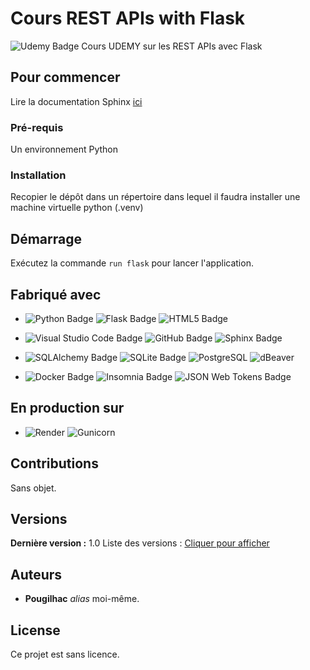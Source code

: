 # Cours REST APIs with Flask

![Udemy Badge](https://img.shields.io/badge/Udemy-A435F0?logo=udemy&logoColor=fff)
 Cours UDEMY sur les REST APIs avec Flask

## Pour commencer

Lire la documentation Sphinx [ici](docs/build/html/index.html)

### Pré-requis

Un environnement Python

### Installation

Recopier le dépôt dans un répertoire dans lequel il faudra installer une machine
virtuelle python (.venv)

## Démarrage

Exécutez la commande ``run flask`` pour lancer l'application.

## Fabriqué avec

* ![Python Badge](https://img.shields.io/badge/Python-FFD43B?style=for-the-badge&logo=python&logoColor=blue&style=flat)
![Flask Badge](https://img.shields.io/badge/Flask-000?logo=flask&logoColor=fff)
![HTML5 Badge](https://img.shields.io/badge/HTML5-E34F26?logo=html5&logoColor=fff)

* ![Visual Studio Code Badge](https://img.shields.io/badge/Visual%20Studio%20Code-007ACC?logo=visualstudiocode&logoColor=fff)
![GitHub Badge](https://img.shields.io/badge/GitHub-181717?logo=github&logoColor=fff)
![Sphinx Badge](https://img.shields.io/badge/Sphinx-000?logo=sphinx&logoColor=fff)

* ![SQLAlchemy Badge](https://img.shields.io/badge/SQLAlchemy-D71F00?logo=sqlalchemy&logoColor=fff&style=plastic)
![SQLite Badge](https://img.shields.io/badge/SQLite-003B57?logo=sqlite&logoColor=fff&style=plastic)
![PostgreSQL](https://img.shields.io/badge/PostgreSQL-4169E1.svg?style=for-the-badge&logo=PostgreSQL&logoColor=white)
![dBeaver](https://img.shields.io/badge/DBeaver-382923.svg?style=for-the-badge&logo=DBeaver&logoColor=white)

* ![Docker Badge](https://img.shields.io/badge/Docker-2496ED?logo=docker&logoColor=fff)
![Insomnia Badge](https://img.shields.io/badge/Insomnia-4000BF?logo=insomnia&logoColor=fff&style=plastic)
![JSON Web Tokens Badge](https://img.shields.io/badge/JSON%20Web%20Tokens-000?logo=jsonwebtokens&logoColor=fff&style=plastic)

## En production sur

* ![Render](https://img.shields.io/badge/Render-%46E3B7.svg?style=for-the-badge&logo=render&logoColor=white)
![Gunicorn](https://img.shields.io/badge/gunicorn-%298729.svg?style=for-the-badge&logo=gunicorn&logoColor=white)

## Contributions

Sans objet.

## Versions

**Dernière version :** 1.0
Liste des versions : [Cliquer pour afficher](https://github.com/pougilhac94/REST-APIs-with-FLASK/tags)

## Auteurs

* **Pougilhac** _alias_ moi-même.

## License

Ce projet est sans licence.
